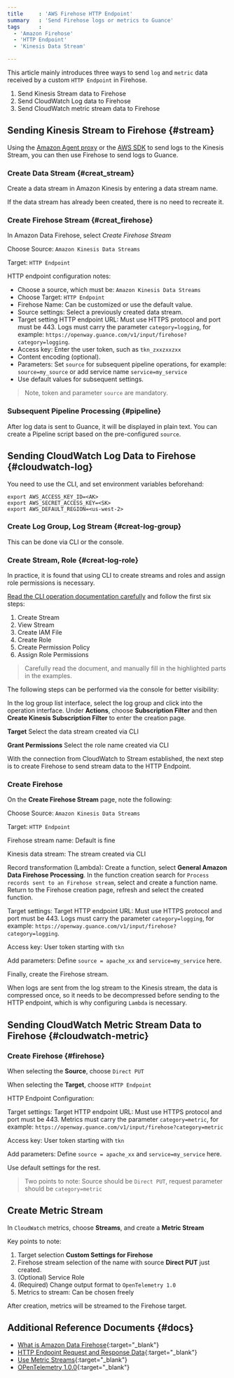 ```yaml
---
title     : 'AWS Firehose HTTP Endpoint'
summary   : 'Send Firehose logs or metrics to Guance'
tags      :
  - 'Amazon Firehose'
  - 'HTTP Endpoint'
  - 'Kinesis Data Stream'

---
```



This article mainly introduces three ways to send `log` and `metric` data received by a custom `HTTP Endpoint` in Firehose.

1. Send Kinesis Stream data to Firehose
2. Send CloudWatch Log data to Firehose
3. Send CloudWatch metric stream data to Firehose


## Sending Kinesis Stream to Firehose {#stream}

Using the [Amazon Agent proxy](https://github.com/awslabs/amazon-kinesis-agent) or the [AWS SDK](https://github.com/aws/aws-sdk-java-v2) to send logs to the Kinesis Stream, you can then use Firehose to send logs to Guance.

### Create Data Stream {#creat_stream}

Create a data stream in Amazon Kinesis by entering a data stream name.

If the data stream has already been created, there is no need to recreate it.

### Create Firehose Stream {#creat_firehose}

In Amazon Data Firehose, select *Create Firehose Stream*

Choose Source: `Amazon Kinesis Data Streams`

Target: `HTTP Endpoint`

HTTP endpoint configuration notes:

- Choose a source, which must be: `Amazon Kinesis Data Streams`
- Choose Target: `HTTP Endpoint`
- Firehose Name: Can be customized or use the default value.
- Source settings: Select a previously created data stream.
- Target setting HTTP endpoint URL: Must use HTTPS protocol and port must be 443. Logs must carry the parameter `category=logging`, for example: `https://openway.guance.com/v1/input/firehose?category=logging`.
- Access key: Enter the user token, such as `tkn_zxxzxxzxx`
- Content encoding (optional).
- Parameters: Set `source` for subsequent pipeline operations, for example: `source=my_source` or add service name `service=my_service`
- Use default values for subsequent settings.

> Note, token and parameter `source` are mandatory.

### Subsequent Pipeline Processing {#pipeline}

After log data is sent to Guance, it will be displayed in plain text. You can create a Pipeline script based on the pre-configured `source`.


## Sending CloudWatch Log Data to Firehose {#cloudwatch-log}

You need to use the CLI, and set environment variables beforehand:

```shell
export AWS_ACCESS_KEY_ID=<AK>
export AWS_SECRET_ACCESS_KEY=<SK>
export AWS_DEFAULT_REGION=<us-west-2>
```

### Create Log Group, Log Stream {#creat-log-group}

This can be done via CLI or the console.

### Create Stream, Role {#creat-log-role}

In practice, it is found that using CLI to create streams and roles and assign role permissions is necessary.

[Read the CLI operation documentation carefully](https://docs.aws.amazon.com/AmazonCloudWatch/latest/logs/SubscriptionFilters.html#DestinationKinesisExample) and follow the first six steps:

1. Create Stream
2. View Stream
3. Create IAM File
4. Create Role
5. Create Permission Policy
6. Assign Role Permissions

> Carefully read the document, and manually fill in the highlighted parts in the examples.

The following steps can be performed via the console for better visibility:

In the log group list interface, select the log group and click into the operation interface. Under **Actions**, choose **Subscription Filter** and then **Create Kinesis Subscription Filter** to enter the creation page.

**Target** Select the data stream created via CLI

**Grant Permissions** Select the role name created via CLI


With the connection from CloudWatch to Stream established, the next step is to create Firehose to send stream data to the HTTP Endpoint.

### Create Firehose

On the **Create Firehose Stream** page, note the following:

Choose Source: `Amazon Kinesis Data Streams`

Target: `HTTP Endpoint`

Firehose stream name: Default is fine

Kinesis data stream: The stream created via CLI

Record transformation (Lambda): Create a function, select **General Amazon Data Firehose Processing**. In the function creation search for `Process records sent to an Firehose stream`, select and create a function name. Return to the Firehose creation page, refresh and select the created function.

Target settings: Target HTTP endpoint URL: Must use HTTPS protocol and port must be 443. Logs must carry the parameter `category=logging`, for example: `https://openway.guance.com/v1/input/firehose?category=logging`.

Access key: User token starting with `tkn`

Add parameters: Define `source = apache_xx` and `service=my_service` here.

Finally, create the Firehose stream.

When logs are sent from the log stream to the Kinesis stream, the data is compressed once, so it needs to be decompressed before sending to the HTTP endpoint, which is why configuring `Lambda` is necessary.

## Sending CloudWatch Metric Stream Data to Firehose {#cloudwatch-metric}

### Create Firehose {#firehose}

When selecting the **Source**, choose `Direct PUT`

When selecting the **Target**, choose `HTTP Endpoint`

HTTP Endpoint Configuration:

Target settings: Target HTTP endpoint URL: Must use HTTPS protocol and port must be 443. Metrics must carry the parameter `category=metric`, for example: `https://openway.guance.com/v1/input/firehose?category=metric`

Access key: User token starting with `tkn`

Add parameters: Define `source = apache_xx` and `service=my_service` here.

Use default settings for the rest.

> Two points to note: Source should be `Direct PUT`, request parameter should be `category=metric`

## Create Metric Stream

In `CloudWatch` metrics, choose **Streams**, and create a **Metric Stream**

Key points to note:

1. Target selection **Custom Settings for Firehose**
2. Firehose stream selection of the name with source **Direct PUT** just created.
3. (Optional) Service Role
4. (Required) Change output format to `OpenTelemetry 1.0`
5. Metrics to stream: Can be chosen freely

After creation, metrics will be streamed to the Firehose target.

## Additional Reference Documents {#docs}

- [What is Amazon Data Firehose](https://docs.aws.amazon.com/firehose/latest/dev/what-is-this-service.html){:target="_blank"}
- [HTTP Endpoint Request and Response Data](https://docs.aws.amazon.com/firehose/latest/dev/httpdeliveryrequestresponse.html){:target="_blank"}
- [Use Metric Streams](https://docs.aws.amazon.com/AmazonCloudWatch/latest/monitoring/CloudWatch-Metric-Streams.html){:target="_blank"}
- [OPenTelemetry 1.0.0](https://docs.aws.amazon.com/AmazonCloudWatch/latest/monitoring/CloudWatch-metric-streams-formats-opentelemetry-100.html){:target="_blank"}